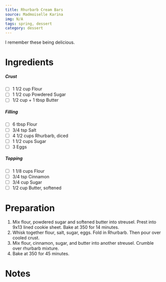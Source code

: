 ```yaml
---
title: Rhurbarb Cream Bars
source: Madmoiselle Karina
img: N/A
tags: spring, dessert
category: dessert
---
```


I remember these being delicious.

Ingredients
===========

##### Crust
* [ ] 1 1/2 cup        Flour
* [ ] 1 1/2 cup        Powdered Sugar
* [ ] 1/2 cup + 1 tbsp Butter

##### Filling
* [ ] 6 tbsp      Flour
* [ ] 3/4 tsp     Salt
* [ ] 4 1/2 cups  Rhurbarb, diced
* [ ] 1 1/2 cups  Sugar
* [ ] 3           Eggs

##### Topping
* [ ] 1 1/8 cups  Flour
* [ ] 3/4 tsp     Cinnamon
* [ ] 3/4 cup     Sugar
* [ ] 1/2 cup     Butter, softened

Preparation
===========
1. Mix flour, powdered sugar and softened butter into streusel. Prest into 9x13 lined cookie sheet. Bake at 350 for 14 minutes.
2. Whisk together flour, salt, sugar, eggs. Fold in Rhurbarb. Then pour over cooled crust.
3. Mix flour, cinnamon, sugar, and butter into another streusel. Crumble over rhurbarb mixture.
4. Bake at 350 for 45 minutes.

Notes
=====
